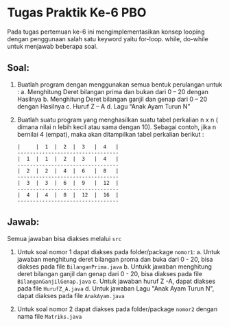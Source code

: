 # Tugas Praktik Ke-6 PBO
Pada tugas pertemuan ke-6 ini mengimplementasikan  konsep looping dengan penggunaan salah satu keyword yaitu for-loop. while, do-while untuk menjawab beberapa soal.
## Soal:
1. Buatlah program dengan menggunakan semua bentuk perulangan untuk :
   a. Menghitung Deret bilangan prima dan bukan dari 0 – 20 dengan Hasilnya
   b. Menghitung Deret bilangan ganjil dan genap dari 0 – 20 dengan Hasilnya
   c. Huruf Z – A
   d. Lagu “Anak Ayam Turun N”
   
2. Buatlah suatu program yang menghasilkan suatu tabel perkalian n x n ( dimana nilai n lebih kecil atau sama dengan 10). Sebagai contoh, jika n bernilai 4 (empat), maka akan ditampilkan tabel perkalian berikut :
   ```
   |     |  1  |  2  |  3   |  4   |
   ---------------------------------
   |  1  |  1  |  2  |  3   |  4   |
   ---------------------------------
   |  2  |  2  |  4  |  6   |  8   |
   ---------------------------------
   |  3  |  3  |  6  |  9   |  12  |
   ---------------------------------
   |  4  |  4  |  8  |  12  |  16  |
   ---------------------------------
   ```

## Jawab:
Semua jawaban bisa diakses melalui `src`
1. Untuk soal nomor 1 dapat diakses pada folder/package `nomor1`:
   a. Untuk jawaban menghitung deret bilangan proma dan buka dari 0 - 20, bisa diakses pada file `BilanganPrima.java`
   b. Untukk jawaban menghitung deret bilangan ganjil dan genap dari 0 - 20, bisa diakses pada file `BilanganGanjilGenap.java`
   c. Untuk jawaban huruf Z -A, dapat diakses pada file `HurufZ_A.java`
   d. Untuk jawaban Lagu "Anak Ayam Turun N", dapat diakses pada file `AnakAyam.java`
   
2. Untuk soal nomor 2 dapat diakses pada folder/package `nomor2` dengan nama file `Matriks.java`
